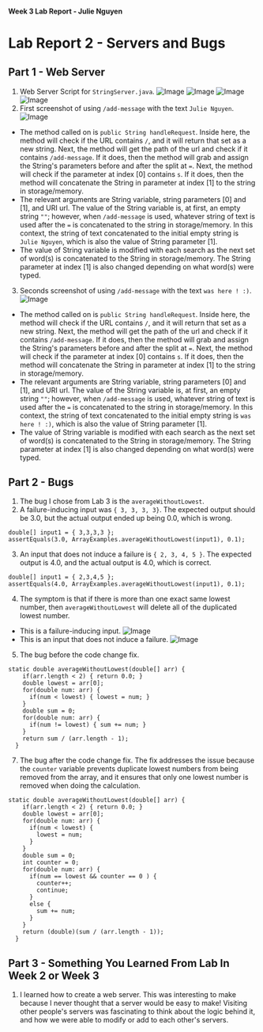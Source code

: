 #### Week 3 Lab Report - Julie Nguyen
# Lab Report 2 - Servers and Bugs

## Part 1 - Web Server

1. Web Server Script for `StringServer.java`.
![Image](https://cdn.discordapp.com/attachments/793015871979257896/1069794471132266526/Screen_Shot_2023-01-30_at_5.41.13_PM.png)
![Image](https://cdn.discordapp.com/attachments/793015871979257896/1069794572693164072/Screen_Shot_2023-01-30_at_5.41.37_PM.png)
![Image](https://cdn.discordapp.com/attachments/793015871979257896/1069794656835092520/Screen_Shot_2023-01-30_at_5.41.57_PM.png)
![Image](https://cdn.discordapp.com/attachments/793015871979257896/1069794750938492968/Screen_Shot_2023-01-30_at_5.42.19_PM.png)
2. First screenshot of using `/add-message` with the text `Julie Nguyen`.
![Image](https://cdn.discordapp.com/attachments/793015871979257896/1069794085059174451/Screen_Shot_2023-01-30_at_5.39.41_PM.png)
- The method called on is `public String handleRequest`. Inside here, the method will check if the URL contains `/`, and it will return that set as a new string. Next, the method will get the path of the url and check if it contains `/add-message`. If it does, then the method will grab and assign the String's parameters before and after the split at `=`. Next, the method will check if the parameter at index [0] contains `s`. If it does, then the method will concatenate the String in parameter at index [1] to the string in storage/memory.
- The relevant arguments are String variable, string parameters [0] and [1], and URI url. The value of the String variable is, at first, an empty string `""`; however, when `/add-message` is used, whatever string of text is used after the `=` is concatenated to the string in storage/memory. In this context, the string of text concatenated to the initial empty string is `Julie Nguyen`, which is also the value of String parameter [1].
- The value of String variable is modified with each search as the next set of word(s) is concatenated to the String in storage/memory. The String parameter at index [1] is also changed depending on what word(s) were typed.
3. Seconds screenshot of using `/add-message` with the text `was here ! :)`.
![Image](https://cdn.discordapp.com/attachments/793015871979257896/1069794236989444136/Screen_Shot_2023-01-30_at_5.40.17_PM.png)
- The method called on is `public String handleRequest`. Inside here, the method will check if the URL contains `/`, and it will return that set as a new string. Next, the method will get the path of the url and check if it contains `/add-message`. If it does, then the method will grab and assign the String's parameters before and after the split at `=`. Next, the method will check if the parameter at index [0] contains `s`. If it does, then the method will concatenate the String in parameter at index [1] to the string in storage/memory.
- The relevant arguments are String variable, string parameters [0] and [1], and URI url. The value of the String variable is, at first, an empty string `""`; however, when `/add-message` is used, whatever string of text is used after the `=` is concatenated to the string in storage/memory. In this context, the string of text concatenated to the initial empty string is `was here ! :)`, which is also the value of String parameter [1].
- The value of String variable is modified with each search as the next set of word(s) is concatenated to the String in storage/memory. The String parameter at index [1] is also changed depending on what word(s) were typed.

## Part 2 - Bugs

1. The bug I chose from Lab 3 is the `averageWithoutLowest`.
2. A failure-inducing input was `{ 3, 3, 3, 3}`. The expected output should be 3.0, but the actual output ended up being 0.0, which is wrong.
```
double[] input1 = { 3,3,3,3 };
assertEquals(3.0, ArrayExamples.averageWithoutLowest(input1), 0.1);
```
3. An input that does not induce a failure is `{ 2, 3, 4, 5 }`. The expected output is 4.0, and the actual output is 4.0, which is correct.
```
double[] input1 = { 2,3,4,5 };
assertEquals(4.0, ArrayExamples.averageWithoutLowest(input1), 0.1);
```
4. The symptom is that if there is more than one exact same lowest number, then `averageWithoutLowest` will delete all of the duplicated lowest number.
- This is a failure-inducing input.
![Image](https://cdn.discordapp.com/attachments/793015871979257896/1069832468024271020/Screen_Shot_2023-01-30_at_8.12.12_PM.png)
- This is an input that does not induce a failure.
![Image](https://cdn.discordapp.com/attachments/793015871979257896/1069838930125537350/Screen_Shot_2023-01-30_at_8.37.50_PM.png)
5. The bug before the code change fix.
```
static double averageWithoutLowest(double[] arr) {
    if(arr.length < 2) { return 0.0; }
    double lowest = arr[0];
    for(double num: arr) {
      if(num < lowest) { lowest = num; }
    }
    double sum = 0;
    for(double num: arr) {
      if(num != lowest) { sum += num; }
    }
    return sum / (arr.length - 1);
  }
```
7. The bug after the code change fix. The fix addresses the issue because the `counter` variable prevents duplicate lowest numbers from being removed from the array, and it ensures that only one lowest number is removed when doing the calculation.
```
static double averageWithoutLowest(double[] arr) {
    if(arr.length < 2) { return 0.0; }
    double lowest = arr[0];
    for(double num: arr) {
      if(num < lowest) { 
        lowest = num; 
      }
    }
    double sum = 0;
    int counter = 0;
    for(double num: arr) {
      if(num == lowest && counter == 0 ) {
        counter++;
        continue;
      }
      else {
        sum += num; 
      }
    }
    return (double)(sum / (arr.length - 1));
  }
```

## Part 3 - Something You Learned From Lab In Week 2 or Week 3
1. I learned how to create a web server. This was interesting to make because I never thought that a server would be easy to make! Visiting other people's servers was fascinating to think about the logic behind it, and how we were able to modify or add to each other's servers.

